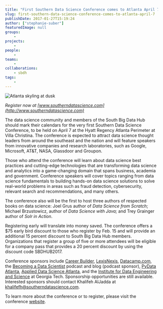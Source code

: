 ```yaml
---
title: "First Southern Data Science Conference comes to Atlanta April 7"
slug: first-southern-data-science-conference-comes-to-atlanta-april-7
publishDate: 2017-01-27T15:19:24
author: ["stephanie-suber"]
featuredImage: null
groups:
    - 
projects:
    - 
people:
    - 
teams: 
    - 
collaborations:
    - sbdh
tags:
    - 
---
```

![Atlanta skyling at dusk](https://renci.org/wp-content/uploads/2017/01/Atlanta.png)

_Register now at [www.southerndatascience.com](http://www.southerndatascience.com)_

The data science community and members of the South Big Data Hub should mark their calendars for the very first Southern Data Science Conference, to be held on April 7 at the Hyatt Regency Atlanta Perimeter at Villa Christina. The conference is expected to attract data science thought leaders from around the southeast and the nation and will feature speakers from innovative companies and research laboratories, such as Google, Microsoft, AT&T, NASA, Glassdoor and Groupon.

Those who attend the conference will learn about data science best practices and cutting-edge technologies that are transforming data science and analytics into a game-changing domain that spans business, academia and government. Conference speakers will cover topics ranging from data science fundamentals to building hands-on data science solutions to solve real-world problems in areas such as fraud detection, cybersecurity, relevant search and recommendations, and many others.

The conference also will be the first to host three authors of respected books on data science: Joel Grus author of _Data Science from Scratch_; Michael Brzustowicz, author of _Data Science with Java;_ and Trey Grainger author of _Solr in Action_.

Registering early will translate into money saved. The conference offers a $75 early bird discount to those who register by Feb. 15 and will provide an additional 15 percent discount to South Big Data Hub members. Organizations that register a group of five or more attendees will be eligible for a company pass that provides a 20 percent discount by using the discount code SBDHUB2017.

Conference sponsors include [Career Builder](http://www.careerbuilder.com/), [LexisNexis](http://www.lexisnexis.com/en-us/gateway.page), [Datacamp.com](https://www.datacamp.com/), the [Becoming a Data Scientist](http://www.becomingadatascientist.com/) podcast and blog (podcast sponsor), [PyData Atlanta](https://www.meetup.com/PyData-Atlanta/), [Applied Data Science Atlanta](https://www.meetup.com/Applied-Data-Science-of-Atlanta/), and the [Institute for Data Engineering and Science](http://bigdata.gatech.edu/) at Georgia Tech. Sponsorship opportunities are still available. Interested sponsors should contact Khalifeh AlJadda at [khalifefh@southerndatascience.com](mailto:khalifefh@southerndatascience.com).

To learn more about the conference or to register, please visit the conference [website](http://www.southerndatascience.com./).

<!-- AddThis Advanced Settings generic via filter on the_content --><!-- AddThis Share Buttons generic via filter on the_content -->
